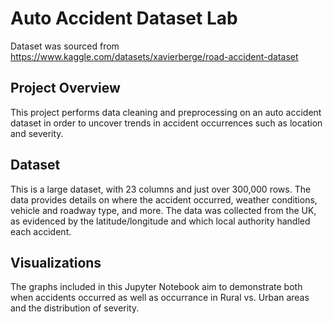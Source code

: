 # Auto Accident Dataset Lab

Dataset was sourced from https://www.kaggle.com/datasets/xavierberge/road-accident-dataset

## Project Overview

This project performs data cleaning and preprocessing on an auto accident dataset in order to uncover trends in accident occurrences such as location and severity.  

## Dataset

This is a large dataset, with 23 columns and just over 300,000 rows. The data provides details on where the accident occurred, weather conditions, vehicle and roadway type, and more.  The data was collected from the UK, as evidenced by the latitude/longitude and which local authority handled each accident.

## Visualizations

The graphs included in this Jupyter Notebook aim to demonstrate both when accidents occurred as well as occurrance in Rural vs. Urban areas and the distribution of severity.  
